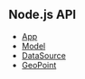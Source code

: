 ## Node.js API

 * [App](api-app.md)
 * [Model](api-model.md)
 * [DataSource](api-datasource.md)
 * [GeoPoint](api-geopoint.md)
